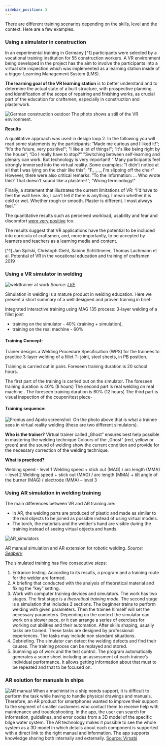 ```yaml
---
sidebar_position: 3
---
```


There are different training scenarios depending on the skills, level and the context. Here are a few examples.

### Using a simulator in construction 

In an experimental training in Germany [^1] participants were selected by a vocational training institution for 55 construction workers. A VR environment being developed in the project has the aim to involve the participants into a virtual site inspection which was implemented as a learning station inside of a bigger Learning Management System (LMS). 

**The learning goal of the VR learning station** is to better understand and to determine the actual state of a built structure, with prospective planning and identification of the scope of repairing and finishing works, as crucial part of the education for craftsmen, especially in construction and plasterwork.

![German construction outdoor](/img/png/german_construction_vr.png)
The photo shows a still of the VR environment.

**Results**

A qualitative approach was used in design loop 2. In the following you will read some statements by the participants: “Made me curious and I liked it!“; “It's the future, very positive!“; "I like a lot of things!"; “It's like being right by the house”; “Do I really have to stop?” "Switching between self-learning and plenary can work. But technology is very important! “ 
Many participants feel strongly immersed into the virtual reality. Some examples: "I didn't notice at all that I was lying on the chair like this"; "F_ _ _, I'm slipping off the chair" 
However, there were also critical remarks: “To the information: ... Who wrote this? That doesn't sound like a plasterer!”; “Wrong terminology!” 

Finally, a statement that illustrates the current limitations of VR: “I'd have to feel the wall here. So, I can't tell if there is anything. I mean whether it is cold or wet. Whether rough or smooth. Plaster is different. I must always feel.”

The quantitative results such as perceived workload, usability and fear and discomfort [were very positive](https://www.researchgate.net/publication/337339626_POTENTIAL_OF_VR_IN_THE_VOCATIONAL_EDUCATION_AND_TRAINING_OF_CRAFTSMEN) too.  

The results suggest that VR applications have the potential to be included into curricula of craftsmen, and, more importantly, to be accepted by learners and teachers as a learning media and content.

[^1] Jan Spilski, Christoph Giehl, Sabine Schlittmeier, Thomas Lachmann et al. Potential of VR in the vocational education and training of craftsmen 2019


### Using a VR simulator in welding
![weldtrainer at work](/img/png/VR_weldtrainer_at_work.png)
*Source: [LVE](https://learnvirtual.eu)*

Simulation in welding is a mature product in welding education. Here we present a short summary of a well designed and proven training in brief:

Integrated interactive training using MAG 135 process: 3-layer welding of a fillet joint​
 - training on the simulator - 40% (training + simulation),​
 - training on the real machine  - 60%​

#### Training Concept:​
Trainer designs a Welding Procedure Specification (WPS) for the trainees to practice 3-layer welding of a fillet T- joint, steel sheets, in PB position.​

Training is carried out in pairs.​ Foreseen training duration is 20 school hours.​ 

The first part of the training is carried out on the simulator. The foreseen training duration is 40% (8 hours) The second part is real welding on real machine . The foreseen training duration is 60% (12 hours)​ The third part is visual inspection of the coupon/test piece​-

#### Training sequence:
![Fronius and Apolo screenshot](/img/png/fronius_VRAndApolo.png) ​
On the photo above that is what a trainee sees in virtual reality welding  (these are two different simulators).


**Who is the trainer?**​
Virtual trainer called „Ghost” ensures best help possible in mastering the welding technique​
Colours of the „Ghost” (red, yellow or green) and the sound of welding show the current condition and provide for the necessary correction of the welding technique.​

**What is practiced?​**

 Welding speed - level 1​
 Welding speed + stick out (MAG) / arc length (MMA) – level 2​
 Welding speed + stick out (MAG) / arc length (MMA) + tilt angle of the burner (MAG) / electrode (MMA) – level 3​

### Using AR simulation in welding training
The main differences between VR and AR training are:
* in AR, the welding parts are produced of plastic and made as similar to the real objects to be joined as possible instead of using virtual models. 
* The torch, the materials and the welder's hand are visible during the training instead of seeing virtual objects and hands.

![AR_simulators](/img/png/AR_simulators.png)

AR manual simulation and AR extension for robotic welding. *Source: [Seabery](https://seaberyat.com/en/)*

The simulated training has five consecutive steps:
1. Entrance testing. According to its results, a program and a training route for the
welder are formed.
2. A briefing that conducted with the analysis of theoretical material and fixing the
“key” setting.
3. Work with computer training devices and simulators. The work has two stages. The first stage is a *theoretical training mode*. The second stage is a simulation that includes 2 sections. The beginner trains to perform welding with given parameters. Then the trainee himself will set the necessary parameters. Depending on the context the simulator can work on a slower pace, or it can arrange a series of exercises for working out abilities and their automation. 
After skills shaping, usually tasks are trained. These tasks are designed by professional experiences. The tasks may include non standard situations.
4. Debriefing. The simulator can detect the welding defects and find their causes. The training proces can be replayed and stored.
5. Summing up of work and the test control. The program automatically generates a score sheet including an
assessment of each trainee’s individual performance. It allows getting information
about that must to be repeated and that to be focused on. 

### AR solution for manuals in ships
![AR manual](/img//png/Manual_AR_info_on_smartphone.png)
When a machinist in a ship needs support, it is difficult to perform the task while having to handle physical drawings and manuals. Therefore, an AR product for smartphones wanted to improve their support to the segment of smaller customers who contact them to receive help with maintenance and troubleshooting.
In the app, the user can search for information, guidelines, and error codes from a 3D model of the specific bilge water system. The AR technology makes it possible to see the whole system as a 3D model in which details about each component is supported with a direct link to the right manual and information. The app supports knowledge sharing both internally and externally. [Source: Virsabi](https://virsabi.com/desmi/)
